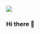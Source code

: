 <div style="overflow:hidden" class="eden">

<a href="https://github.com/qianfeiqianlan/qianfeiqianlan"  >
  <img align="center" src="https://github-readme-stats.vercel.app/api?username=EdenStack&count_private=true&theme=radical"  />
</a>
  
<br>
 
<!-- 
<a href="https://github.com/qianfeiqianlan/qianfeiqianlan"  >
  <img align="center" src="https://github-readme-stats.vercel.app/api/top-langs/?username=EdenStack&layout=compact&include_all_commits=true&theme=radical" />
</a>
</div>
-->

### Hi there 👋

<!--
**EdenStack/EdenStack** is a ✨ _special_ ✨ repository because its `README.md` (this file) appears on your GitHub profile.

Here are some ideas to get you started:

- 🔭 I’m currently working on ...
- 🌱 I’m currently learning ...
- 👯 I’m looking to collaborate on ...
- 🤔 I’m looking for help with ...
- 💬 Ask me about ...
- 📫 How to reach me: ...
- 😄 Pronouns: ...
- ⚡ Fun fact: ...
-->
